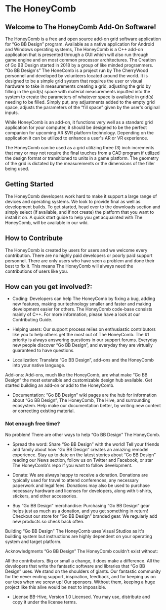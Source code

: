 # The HoneyComb
## Welcome to The HoneyComb Add-On Software!
The HoneyComb is a free and open source add-on grid software application for “Go BB Design” program. Available as a native application for Android and Windows operating systems, The HoneyComb is a C++ add-on application that is presented through a GUI which will also run through game engine and on most common processor architectures. The Creation of Go BB Design started in 2018 by a group of like minded programmers. “Go BB Design's” The HoneComb is a project run by The CherryWood personnel and developed by volunteers located around the world. It is designed to be a simple grid system that requires the user or visual hardware to take in measurements creating a grid, adjusting the grid by filling in the grid(s) space with material measurements inputted into the system to create the parameters of whatever space is available in grid(s) needing to be filled. Simply put, any adjustments added to the empty grid space, adjusts the parameters of the “fill space” given by the user's original inputs.

While HoneyComb is an add-on, it functions very well as a standard grid application for your computer, it should be designed to be the perfect companion for upcoming AR &VR platform technology. Depending on the application it can be utilized to enhance a user's AR or VR experience.

The HoneyComb can be used as a grid utilizing three (3) inch increments that may or may not require the final touches from a CAD program if utilized the design format or transitioned to units in a game platform. The geometry of the grid is dictated by the measurements or the dimensions of the filler being used.

## Getting Started
The HoneyComb developers work hard to make it support a large range of devices and operating systems. We look to provide final as well as development builds. To get started, head over to the downloads section and simply select (if available, and if not create) the platform that you want to install it on. A quick start guide to help you get acquainted with The HoneyComb, will be available in our wiki.

## How to Contribute
The HoneyComb is created by users for users and we welcome every contribution. There are no highly paid developers or poorly paid support personnel. There are only users who have seen a problem and done their best to fix it. This means The HoneyComb will always need the contributions of users like you.

## How can you get involved?:
* Coding: Developers can help The HoneyComb by fixing a bug, adding new features, making our technology smaller and faster and making development easier for others. The HoneyComb code-base consists mainly of C++. For more information, please have a look at our Contributing Guide.

* Helping users: Our support process relies on enthusiastic contributors like you to help others get the most out of The HoneyComb. The #1 priority is always answering questions in our support forums. Everyday new people discover “Go BB Design”, and everyday they are virtually guaranteed to have questions.

* Localization: Translate “Go BB Design”, add-ons and the HoneyComb into your native language.

Add-ons: Add-ons, much like the HoneyComb, are what make “Go BB Design” the most extensible and customizable design hub available. Get started building an add-on or add to the HoneyComb.

* Documentation: “Go BB Design” wiki pages are the hub for information about “Go BB Design”, The HoneyComb, The Hive, and surrounding ecosystem. Help make our documentation better, by writing new content or correcting existing material.

### Not enough free time?

No problem! There are other ways to help “Go BB Design” The HoneyComb.

* Spread the word: Share “Go BB Design” with the world! Tell your friends and family about how “Go BB Design” creates an amazing remodel experience. Stay up to date on the latest stories about “Go BB Design” reading our News section, follow us on Twitter and Facebook, or star The HoneyComb's repo if you want to follow development.

* Donate: We are always happy to receive a donation. Donations are typically used for travel to attend conferences, any necessary paperwork and legal fees. Donations may also be used to purchase necessary hardware and licenses for developers, along with t-shirts, stickers, and other accessories.

* Buy “Go BB Design” merchandise: Purchasing “Go BB Design” gear helps just as much as a donation, and you get something in return! Checkout our store for “Go BB Design” branded gear. We regularly add new products so check back often.

Building
“Go BB Design” The HoneyComb uses Visual Studios as it's building system but instructions are highly dependent on your operating system and target platform.

Acknowledgments
“Go BB Design” The HoneyComb couldn't exist without:

All the contributors. Big or small a change, it does make a difference.
All the developers that write the fantastic software and libraries that “Go BB Design” uses. We stand on the shoulders of giants.
Our fantastic community for the never ending support, inspiration, feedback, and for keeping us on our toes when we screw up!
Our sponsors. Without them, keeping a huge project like this alive would be next to impossible.

* License BB-Hive, Version 1.0 Licensed. You may use, distribute and copy it under the license terms.
